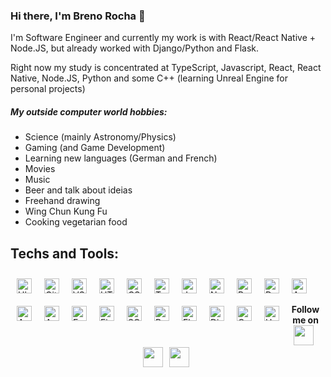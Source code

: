 ### Hi there, I'm Breno Rocha 👋 

<div align='left'>

I'm Software Engineer and currently my work is with React/React Native + Node.JS, but already worked with Django/Python and Flask.
<br>

Right now my study is concentrated at TypeScript, Javascript, React, React Native, Node.JS, Python and some C++ (learning Unreal Engine for personal projects)

</div>

##### My outside computer world hobbies:
- Science (mainly Astronomy/Physics)
- Gaming (and Game Development)
- Learning new languages (German and French)
- Movies
- Music
- Beer and talk about ideias
- Freehand drawing
- Wing Chun Kung Fu
- Cooking vegetarian food

## Techs and Tools: 
<img align="left" style="vertical-align:middle;margin:10px 10px" alt="Ubuntu" height="24" src="https://raw.githubusercontent.com/git-BR/git-BR/master/icons/ubuntu.svg" />
<img align="left" style="vertical-align:middle;margin:10px 10px" alt="GitHub" height="24" src="https://raw.githubusercontent.com/git-BR/git-BR/master/icons/github-icon.svg" />
<img align="left" style="vertical-align:middle;margin:10px 10px" alt="VSCode" height="24" src="https://raw.githubusercontent.com/git-BR/git-BR/master/icons/visual-studio-code.svg" />
<img align="left" style="vertical-align:middle;margin:10px 10px" alt="HTML5" height="24" src="https://raw.githubusercontent.com/git-BR/git-BR/master/icons/html-5.svg" />
<img align="left" style="vertical-align:middle;margin:10px 10px" alt="CSS3" height="24" src="https://raw.githubusercontent.com/git-BR/git-BR/master/icons/css-3.svg" />
<img align="left" style="vertical-align:middle;margin:10px 10px" alt="TypeScript" height="24" src="https://raw.githubusercontent.com/git-BR/git-BR/master/icons/typescript-icon.svg" />
<img align="left" style="vertical-align:middle;margin:10px 10px" alt="Javascript" height="24" src="https://raw.githubusercontent.com/git-BR/git-BR/master/icons/javascript.svg" />
<img align="left" style="vertical-align:middle;margin:10px 10px" alt="NodeJS" height="24" src="https://raw.githubusercontent.com/git-BR/git-BR/master/icons/nodejs-icon.svg" />
<img align="left" style="vertical-align:middle;margin:10px 10px" alt="React" height="24" src="https://raw.githubusercontent.com/git-BR/git-BR/master/icons/react.svg" />
<img align="left" style="vertical-align:middle;margin:10px 10px" alt="Docker" height="24" src="https://raw.githubusercontent.com/git-BR/git-BR/master/icons/docker-icon.svg" />
<img align="left" style="vertical-align:middle;margin:10px 10px" alt="AWS" height="24" src="https://raw.githubusercontent.com/git-BR/git-BR/master/icons/aws.svg" />
<img align="left" style="vertical-align:middle;margin:10px 10px" alt="Android" height="24" src="https://raw.githubusercontent.com/git-BR/git-BR/master/icons/android-icon.svg" />
<img align="left" style="vertical-align:middle;margin:10px 10px" alt="AppStore" height="24" src="https://raw.githubusercontent.com/git-BR/git-BR/master/icons/apple-app-store.svg" />
<img align="left" style="vertical-align:middle;margin:10px 10px" alt="Expo" height="24" src="https://raw.githubusercontent.com/git-BR/git-BR/master/icons/expo.svg" />
<img align="left" style="vertical-align:middle;margin:10px 10px" alt="Figma" height="24" src="https://raw.githubusercontent.com/git-BR/git-BR/master/icons/figma.svg" />
<img align="left" style="vertical-align:middle;margin:10px 10px" alt="SQL" height="24" src="https://raw.githubusercontent.com/git-BR/git-BR/master/icons/sql-file-format-symbol.svg" />
<img align="left" style="vertical-align:middle;margin:10px 10px" alt="Python" height="24" src="https://raw.githubusercontent.com/git-BR/git-BR/master/icons/python.svg" />
<img align="left" style="vertical-align:middle;margin:10px 10px" alt="Flask" height="24" src="https://raw.githubusercontent.com/git-BR/git-BR/master/icons/flask.svg" />
<img align="left" style="vertical-align:middle;margin:10px 10px" alt="Django" height="24" src="https://raw.githubusercontent.com/git-BR/git-BR/master/icons/django.svg" />
<img align="left" style="vertical-align:middle;margin:10px 10px" alt="C++" height="24" src="https://raw.githubusercontent.com/git-BR/git-BR/master/icons/c-plusplus.svg" />
<img align="left" style="vertical-align:middle;margin:10px 10px" alt="Unreal" height="24" src="https://raw.githubusercontent.com/git-BR/git-BR/master/icons/Unreal_Engine_4_logo_and_wordmark.svg" />

<br>
<br>

<div align=center>
<br>
<strong>
Follow me on <br> <a href="https://twitter.com/BrenoRocha_twt"><img height="32" src="https://raw.githubusercontent.com/git-BR/git-BR/master/icons/twitter.svg"></a>&nbsp;&nbsp; 
<a href="https://dev.to/brenorocha"><img height="32" src="https://raw.githubusercontent.com/git-BR/git-BR/master/icons/dev.svg"></a>&nbsp;&nbsp; 
<a href="https://br.linkedin.com/in/breno-rocha-dev"><img height="32" src="https://raw.githubusercontent.com/git-BR/git-BR/master/icons/LinkedIn-Icon-Square.svg"></a>&nbsp;&nbsp; 


</strong>
</div>